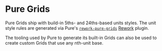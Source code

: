Pure Grids
==========

Pure Grids ship with build-in 5ths- and 24ths-based units styles. The unit style
rules are generated via Pure's [`rework-pure-grids`][rework-pure-grids]
[Rework][] plugin.

The tooling used by Pure to generate its built-in Grids can also be used to
create custom Grids that use any nth-unit base.


[rework-pure-grids]: https://github.com/ericf/rework-pure-grids
[Rework]: https://github.com/visionmedia/rework
